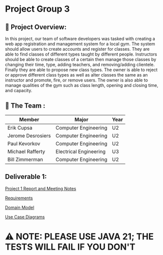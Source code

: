 # Project Group 3

## 💼 Project Overview: 

In this project, our team of software developers was tasked with creating a web app registration and management system for a local gym. The system should allow users to create accounts and register for classes. They are able to find classes of different types taught by different people. Instructors should be able to create classes of a certain then manage those classes by changing their time, type, adding teachers, and removing/adding clientele. Finally they are able to propose new class types. The owner is able to reject or approve different class types as well as alter classes the same as an instructor and promote, fire, or remove users. The owner is also able to manage qualities of the gym such as class length, opening and closing time, and capacity. 

## 🧠 The Team : 

| Member            | Major   |  Year |
| ----------------- | ------------------------------------ | ------------ |
| Erik Cupsa        | Computer Engineering |   U2          |
| Jerome Desrosiers | Computer Engineering |   U2          |
| Paul Kevorkov     | Computer Engineering |   U2          |
| Michael Rafferty  | Electrical Engineering    |    U3        |
| Bill Zimmerman    | Computer Engineering |    U2          |

## Deliverable 1:

[Project 1 Report and Meeting Notes](https://github.com/McGill-ECSE321-Winter2024/project-group-3/wiki/Deliverable-1-Meetings-and-Effort#effort-and-responsibilities:~:text=Home-,Deliverable%201%20Meetings%20and%20Effort,-Effort%20and%20Responsibilities)

[Requirements](https://github.com/McGill-ECSE321-Winter2024/project-group-3/wiki/Requirements#:~:text=Domain%20Model-,Requirements,-Functional%20Requirements)

[Domain Model](https://github.com/McGill-ECSE321-Winter2024/project-group-3/wiki/Domain-Model)

[Use Case Diagrams](https://github.com/McGill-ECSE321-Winter2024/project-group-3/wiki/Use-Cases-and-Diagrams)


# ⚠️ NOTE: PLEASE USE JAVA 21; THE TESTS WILL FAIL IF YOU DON'T
